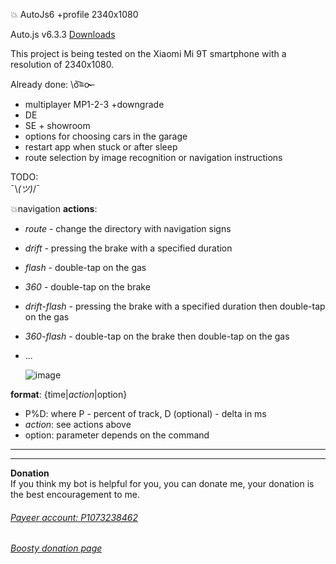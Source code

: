 :boom: AutoJs6 +profile 2340x1080

Auto.js v6.3.3 [Downloads](https://drive.google.com/file/d/1xS-VaeyOzDAXF32NAkXiTDNLmf3r3BVE/view?usp=sharing)

This project is being tested on the Xiaomi Mi 9T smartphone with a resolution of 2340x1080.  

Already done: \ō͡≡o˞̶
- multiplayer MP1-2-3 +downgrade
- DE
- SE + showroom
- options for choosing cars in the garage
- restart app when stuck or after sleep
- route selection by image recognition or navigation instructions

TODO:  
 ¯\\_(ツ)_/¯  

💥navigation
__actions__:
- *route* - change the directory with navigation signs  
- *drift* - pressing the brake with a specified duration  
- *flash* - double-tap on the gas  
- *360* - double-tap on the brake  
- *drift-flash* - pressing the brake with a specified duration then double-tap on the gas  
- *360-flash* - double-tap on the brake then double-tap on the gas  
- ...

  ![image](https://github.com/user-attachments/assets/591aed82-3d94-4003-a8f7-340f24b42e43)

__format__: {time|*action*|option}  
- P%D: where P - percent of track, D (optional) - delta in ms
- *action*: see actions above
- option: parameter depends on the command  

<hr>

___
**Donation**  
If you think my bot is helpful for you, you can donate me, your donation is the best encouragement to me.  
###### <a href = "https://payeer.com/" target = "_blank">Payeer account: P1073238462</a>  
###### <a href = "http://boosty.to/a9bot/" target = "_blank">Boosty donation page</a>  
